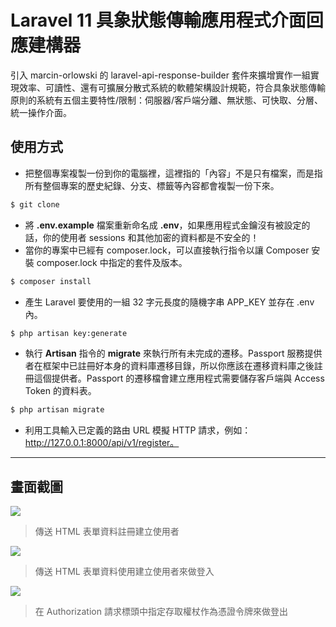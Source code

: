 # Laravel 11 具象狀態傳輸應用程式介面回應建構器

引入 marcin-orlowski 的 laravel-api-response-builder 套件來擴增實作一組實現效率、可讀性、還有可擴展分散式系統的軟體架構設計規範，符合具象狀態傳輸原則的系統有五個主要特性/限制：伺服器/客戶端分離、無狀態、可快取、分層、統一操作介面。

## 使用方式
- 把整個專案複製一份到你的電腦裡，這裡指的「內容」不是只有檔案，而是指所有整個專案的歷史紀錄、分支、標籤等內容都會複製一份下來。
```sh
$ git clone
```
- 將 __.env.example__ 檔案重新命名成 __.env__，如果應用程式金鑰沒有被設定的話，你的使用者 sessions 和其他加密的資料都是不安全的！
- 當你的專案中已經有 composer.lock，可以直接執行指令以讓 Composer 安裝 composer.lock 中指定的套件及版本。
```sh
$ composer install
```
- 產生 Laravel 要使用的一組 32 字元長度的隨機字串 APP_KEY 並存在 .env 內。
```sh
$ php artisan key:generate
```
- 執行 __Artisan__ 指令的 __migrate__ 來執行所有未完成的遷移。Passport 服務提供者在框架中已註冊好本身的資料庫遷移目錄，所以你應該在遷移資料庫之後註冊這個提供者。Passport 的遷移檔會建立應用程式需要儲存客戶端與 Access Token 的資料表。
```sh
$ php artisan migrate
```
- 利用工具輸入已定義的路由 URL 模擬 HTTP 請求，例如：http://127.0.0.1:8000/api/v1/register。

----

## 畫面截圖
![](https://i.imgur.com/aiEk4PI.png)
> 傳送 HTML 表單資料註冊建立使用者

![](https://i.imgur.com/SP5p5UO.png)
> 傳送 HTML 表單資料使用建立使用者來做登入

![](https://i.imgur.com/mF1XAKW.png)
> 在 Authorization 請求標頭中指定存取權杖作為憑證令牌來做登出
